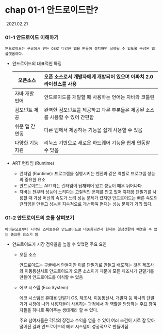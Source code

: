 # chap 01-1 안드로이드란?

​																																											2021.02.21



### 01-1 안드로이드 이해하기

```
안드로이드는 구글에서 만든 OS로 다양한 앱을 만들어 설치하면 실행될 수 있도록 구성된 앱 플랫폼이다.
```

* 안드로이드의 대표적인 특징

  | 오픈소스         | 오픈 소스로서 개발자에게 개방되어 있으며 아파치 2.0 라이선스를 사용 |
  | ---------------- | :----------------------------------------------------------- |
  | 자바 개발 언어   | 안드로이드를 개발할 때 사용하는 언어는 자바와 코틀린         |
  | 컴포넌트 제공    | 완벽한 컴포넌트를 제공하고 다른 부분들은 제공된 소스를 사용할 수 있어 간편함 |
  | 쉬운 앱 간 연동  | 다른 앱에서 제공하는 기능을 쉽게 사용할 수 있음              |
  | 다양한 기능 지원 | 리눅스 기반으로 새로운 하드웨어 기능을 쉽게 연동할 수 있음   |

* ART 런타임 (Runtime)

  - 런타임 (Runtime): 프로그램을 실행시키는 엔진과 같은 역할로 프로그램 성능의 중요한 요소
  - 안드로이드는 ART라는 런타임이 탑재되어 있고 성능이 매우 뛰어나다.
  - 자바는 전부터 성능이 느리다는 고질적인 문제를 안고 있어 휴대용 단말기를 사용할 때 가상 머신의 속도가 느려 성능 문제가 컸지만 안드로이드는 빠른 속도의 런타임을 만들고 성능을 지속적으로 개선하여 현재는 성능 문제가 거의 없다.



### 01-2 안드로이드의 흐름 살펴보기

```
아이폰으로부터 시작된 스마트폰은 안드로이드로 대중화되면서 현재는 일상생활에 빼놓을 수 없는 중요한 요소가 됨
```

* 안드로이드가 시장 점유율을 높일 수 있었던 주요 요인

  - 오픈 소스

    안드로이드는 구글에서 만들지만 이를 단말기로 만들고 배포하는 것은 제조사와 이동통신사로 안드로이드가 오픈 소스이기 때문에 모든 제조사가 단말기를 만들어 안드로이드를 이식할 수 있음

  - 에코 시스템 (Eco System)

    에코 시스템은 휴대용 단말기 OS, 제조사, 이동통신사, 개발자 등 하나의 단말기가 시장에 나와 사용자들이 사용하는 과정에서 각 역할을 담당하는 주요 참여자들을 하나로 묶어주는 생태계라 할 수 있다.

    주요 참여자들은 각각의 장점과 수익을 얻을 수 있어 여러 조건이 서로 잘 맞아 떨어진 결과 안드로이드의 에코 시스템이 성공적으로 만들어짐
